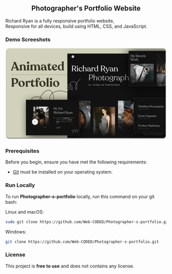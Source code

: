 

  <h2 align="center">Photographer's Portfolio Website</h2>

  Richard Ryan is a fully responsive portfolio website, <br />Responsive for all devices, build using HTML, CSS, and JavaScript.
  

### Demo Screeshots

![Richard Ryan Desktop Demo](./readme-images/desktop.png "Desktop Demo")

### Prerequisites

Before you begin, ensure you have met the following requirements:

* [Git](https://git-scm.com/downloads "Download Git") must be installed on your operating system.

### Run Locally

To run **Photographer-s-portfolio** locally, run this command on your git bash:

Linux and macOS:

```bash
sudo git clone https://github.com/Web-CODED/Photographer-s-portfolio.git
```

Windows:

```bash
git clone https://github.com/Web-CODED/Photographer-s-portfolio.git
```


### License

This project is **free to use** and does not contains any license.
